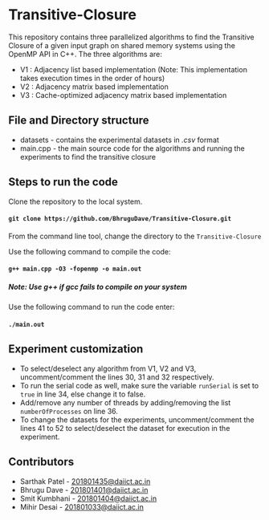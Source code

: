 # Transitive-Closure
This repository contains three parallelized algorithms to find the Transitive Closure of a given input graph on shared memory systems using the OpenMP API in C++. The three algorithms are:
* V1 : Adjacency list based implementation (Note: This implementation takes execution times in the order of hours)
* V2 : Adjacency matrix based implementation
* V3 : Cache-optimized adjacency matrix based implementation
## File and Directory structure
* datasets - contains the experimental datasets in *.csv* format
* main.cpp - the main source code for the algorithms and running the experiments to find the transitive closure
## Steps to run the code
Clone the repository to the local system.
#### `git clone https://github.com/BhruguDave/Transitive-Closure.git`
From the command line tool, change the directory to the `Transitive-Closure`  </br>

Use the following command to compile the code:
#### `g++ main.cpp -O3 -fopenmp -o main.out`
##### Note: Use g++ if gcc fails to compile on your system
Use the following command to run the code enter:
#### `./main.out`
## Experiment customization
* To select/deselect any algorithm from V1, V2 and V3, uncomment/comment the lines 30, 31 and 32 respectively.
* To run the serial code as well, make sure the variable `runSerial` is set to `true` in line 34, else change it to false.
* Add/remove any number of threads by adding/removing the list `numberOfProcesses` on line 36.
* To change the datasets for the experiments, uncomment/comment the lines 41 to 52 to select/deselect the dataset for execution in the experiment.
## Contributors
* Sarthak Patel - 201801435@daiict.ac.in
* Bhrugu Dave - 201801401@daiict.ac.in
* Smit Kumbhani - 201801404@daiict.ac.in
* Mihir Desai - 201801033@daiict.ac.in
